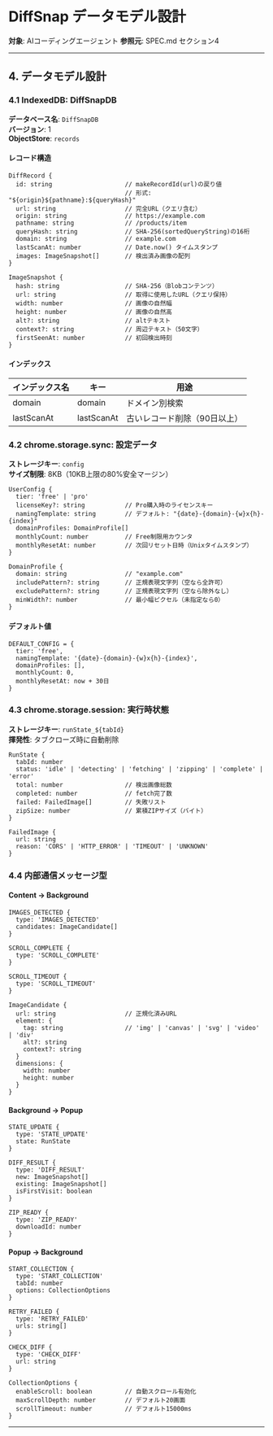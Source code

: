 # DiffSnap データモデル設計

**対象**: AIコーディングエージェント
**参照元**: SPEC.md セクション4

---

## 4. データモデル設計

### 4.1 IndexedDB: DiffSnapDB

**データベース名**: `DiffSnapDB`  
**バージョン**: 1  
**ObjectStore**: `records`

#### レコード構造

```
DiffRecord {
  id: string                    // makeRecordId(url)の戻り値
                                // 形式: "${origin}${pathname}:${queryHash}"
  url: string                   // 完全URL（クエリ含む）
  origin: string                // https://example.com
  pathname: string              // /products/item
  queryHash: string             // SHA-256(sortedQueryString)の16桁
  domain: string                // example.com
  lastScanAt: number            // Date.now() タイムスタンプ
  images: ImageSnapshot[]       // 検出済み画像の配列
}

ImageSnapshot {
  hash: string                  // SHA-256（Blobコンテンツ）
  url: string                   // 取得に使用したURL（クエリ保持）
  width: number                 // 画像の自然幅
  height: number                // 画像の自然高
  alt?: string                  // altテキスト
  context?: string              // 周辺テキスト（50文字）
  firstSeenAt: number           // 初回検出時刻
}
```

#### インデックス

| インデックス名 | キー | 用途 |
|--------------|------|------|
| domain | domain | ドメイン別検索 |
| lastScanAt | lastScanAt | 古いレコード削除（90日以上） |

### 4.2 chrome.storage.sync: 設定データ

**ストレージキー**: `config`  
**サイズ制限**: 8KB（10KB上限の80%安全マージン）

```
UserConfig {
  tier: 'free' | 'pro'
  licenseKey?: string           // Pro購入時のライセンスキー
  namingTemplate: string        // デフォルト: "{date}-{domain}-{w}x{h}-{index}"
  domainProfiles: DomainProfile[]
  monthlyCount: number          // Free制限用カウンタ
  monthlyResetAt: number        // 次回リセット日時（Unixタイムスタンプ）
}

DomainProfile {
  domain: string                // "example.com"
  includePattern?: string       // 正規表現文字列（空なら全許可）
  excludePattern?: string       // 正規表現文字列（空なら除外なし）
  minWidth?: number             // 最小幅ピクセル（未指定なら0）
}
```

#### デフォルト値

```
DEFAULT_CONFIG = {
  tier: 'free',
  namingTemplate: '{date}-{domain}-{w}x{h}-{index}',
  domainProfiles: [],
  monthlyCount: 0,
  monthlyResetAt: now + 30日
}
```

### 4.3 chrome.storage.session: 実行時状態

**ストレージキー**: `runState_${tabId}`  
**揮発性**: タブクローズ時に自動削除

```
RunState {
  tabId: number
  status: 'idle' | 'detecting' | 'fetching' | 'zipping' | 'complete' | 'error'
  total: number                 // 検出画像総数
  completed: number             // fetch完了数
  failed: FailedImage[]         // 失敗リスト
  zipSize: number               // 累積ZIPサイズ（バイト）
}

FailedImage {
  url: string
  reason: 'CORS' | 'HTTP_ERROR' | 'TIMEOUT' | 'UNKNOWN'
}
```

### 4.4 内部通信メッセージ型

#### Content → Background

```
IMAGES_DETECTED {
  type: 'IMAGES_DETECTED'
  candidates: ImageCandidate[]
}

SCROLL_COMPLETE {
  type: 'SCROLL_COMPLETE'
}

SCROLL_TIMEOUT {
  type: 'SCROLL_TIMEOUT'
}

ImageCandidate {
  url: string                   // 正規化済みURL
  element: {
    tag: string                 // 'img' | 'canvas' | 'svg' | 'video' | 'div'
    alt?: string
    context?: string
  }
  dimensions: {
    width: number
    height: number
  }
}
```

#### Background → Popup

```
STATE_UPDATE {
  type: 'STATE_UPDATE'
  state: RunState
}

DIFF_RESULT {
  type: 'DIFF_RESULT'
  new: ImageSnapshot[]
  existing: ImageSnapshot[]
  isFirstVisit: boolean
}

ZIP_READY {
  type: 'ZIP_READY'
  downloadId: number
}
```

#### Popup → Background

```
START_COLLECTION {
  type: 'START_COLLECTION'
  tabId: number
  options: CollectionOptions
}

RETRY_FAILED {
  type: 'RETRY_FAILED'
  urls: string[]
}

CHECK_DIFF {
  type: 'CHECK_DIFF'
  url: string
}

CollectionOptions {
  enableScroll: boolean         // 自動スクロール有効化
  maxScrollDepth: number        // デフォルト20画面
  scrollTimeout: number         // デフォルト15000ms
}
```

---

